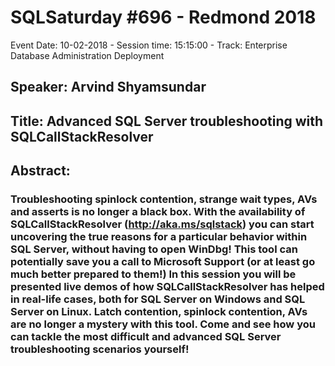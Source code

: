 # SQLSaturday #696 - Redmond 2018
Event Date: 10-02-2018 - Session time: 15:15:00 - Track: Enterprise Database Administration  Deployment
## Speaker: Arvind Shyamsundar
## Title: Advanced SQL Server troubleshooting with SQLCallStackResolver
## Abstract:
### Troubleshooting spinlock contention, strange wait types, AVs and asserts is no longer a black box. With the availability of SQLCallStackResolver (http://aka.ms/sqlstack) you can start uncovering the true reasons for a particular behavior within SQL Server, without having to open WinDbg! This tool can potentially save you a call to Microsoft Support (or at least go much better prepared to them!) In this session you will be presented live demos of how SQLCallStackResolver has helped in real-life cases, both for SQL Server on Windows and SQL Server on Linux. Latch contention, spinlock contention, AVs are no longer a mystery with this tool. Come and see how you can tackle the most difficult and advanced SQL Server troubleshooting scenarios yourself!
